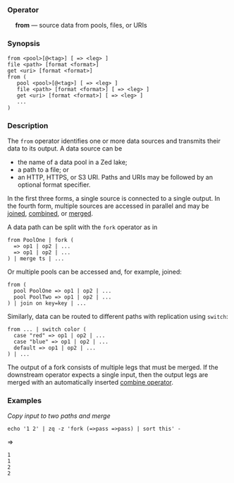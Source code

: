 ### Operator

&emsp; **from** &mdash; source data from pools, files, or URIs

### Synopsis

```
from <pool>[@<tag>] [ => <leg> ]
file <path> [format <format>]
get <uri> [format <format>]
from (
   pool <pool>[@<tag>] [ => <leg> ]
   file <path> [format <format>] [ => <leg> ]
   get <uri> [format <format>] [ => <leg> ]
   ...
)
```
### Description

The `from` operator identifies one or more data sources and transmits
their data to its output.  A data source can be
* the name of a data pool in a Zed lake;
* a path to a file; or
* an HTTP, HTTPS, or S3 URI.
Paths and URIs may be followed by an optional format specifier.

In the first three forms, a single source is connected to a single output.
In the fourth form, multiple sources are accessed in parallel and may be
[joined](join.md), [combined](combine.md), or [merged](merge.md).

A data path can be split with the `fork` operator as in
```
from PoolOne | fork (
  => op1 | op2 | ...
  => op1 | op2 | ...
) | merge ts | ...
```

Or multiple pools can be accessed and, for example, joined:
```
from (
  pool PoolOne => op1 | op2 | ...
  pool PoolTwo => op1 | op2 | ...
) | join on key=key | ...
```

Similarly, data can be routed to different paths with replication
using `switch`:
```
from ... | switch color (
  case "red" => op1 | op2 | ...
  case "blue" => op1 | op2 | ...
  default => op1 | op2 | ...
) | ...
```

The output of a fork consists of multiple legs that must be merged.
If the downstream operator expects a single input, then the output legs are
merged with an automatically inserted [combine operator](combine.md).

### Examples

_Copy input to two paths and merge_
```mdtest-command
echo '1 2' | zq -z 'fork (=>pass =>pass) | sort this' -
```
=>
```mdtest-output
1
1
2
2
```
